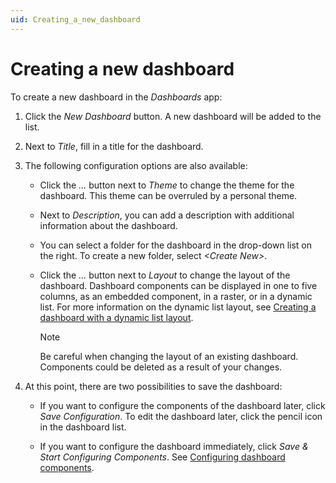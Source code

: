 ```yaml
---
uid: Creating_a_new_dashboard
---
```


# Creating a new dashboard

To create a new dashboard in the *Dashboards* app:

1. Click the *New Dashboard* button. A new dashboard will be added to the list.

2. Next to *Title*, fill in a title for the dashboard.

3. The following configuration options are also available:

    - Click the *...* button next to *Theme* to change the theme for the dashboard. This theme can be overruled by a personal theme.

    - Next to *Description*, you can add a description with additional information about the dashboard.

    - You can select a folder for the dashboard in the drop-down list on the right. To create a new folder, select *\<Create New>*.

    - Click the *...* button next to *Layout* to change the layout of the dashboard. Dashboard components can be displayed in one to five columns, as an embedded component, in a raster, or in a dynamic list. For more information on the dynamic list layout, see [Creating a dashboard with a dynamic list layout](xref:Creating_a_dashboard_with_a_dynamic_list_layout).

        > [!NOTE]
        > Be careful when changing the layout of an existing dashboard. Components could be deleted as a result of your changes.

4. At this point, there are two possibilities to save the dashboard:

    - If you want to configure the components of the dashboard later, click *Save Configuration*. To edit the dashboard later, click the pencil icon in the dashboard list.

    - If you want to configure the dashboard immediately, click *Save & Start Configuring Components*. See [Configuring dashboard components](xref:Configuring_dashboard_components1#configuring-dashboard-components).
